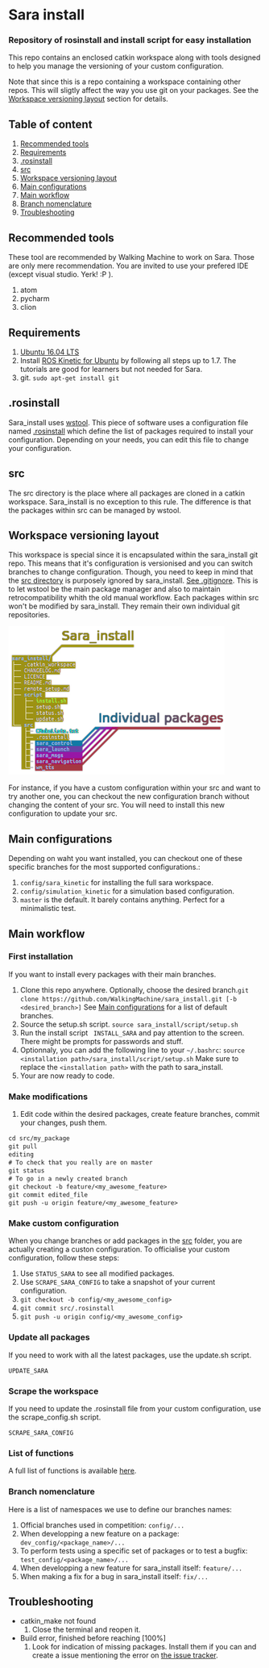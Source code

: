 # Sara install

### Repository of rosinstall and install script for easy installation
This repo contains an enclosed catkin workspace along with tools designed to help you manage the versioning of your custom configuration.

Note that since this is a repo containing a workspace containing other repos. This will sligtly affect the way you use git on your packages. See the [Workspace versioning layout](#workspace-versioning-layout) section for details.

## Table of content
1. [Recommended tools](#recommended-tools)
1. [Requirements](#requirements)
1. [.rosinstall](#rosinstall)
1. [src](#src)
1. [Workspace versioning layout](#workspace-versioning-layout)
1. [Main configurations](#main-configurations)
1. [Main workflow](#main-workflow)
1. [Branch nomenclature](#branch-nomenclature)
1. [Troubleshooting](#troubleshooting)

## Recommended tools
These tool are recommended by Walking Machine to work on Sara. Those are only mere recommendation. You are invited to use your prefered IDE (except visual studio. Yerk! :P ).
1. atom
1. pycharm
1. clion

## Requirements
1. [Ubuntu 16.04 LTS](http://releases.ubuntu.com/16.04/)
1. Install [ROS Kinetic for Ubuntu](https://wiki.ros.org/kinetic/Installation/Ubuntu) by following all steps up to 1.7. The tutorials are good for learners but not needed for Sara.
1.  git. ``` sudo apt-get install git ```

## .rosinstall
Sara_install uses [wstool](https://wiki.ros.org/wstool). This piece of software uses a configuration file named [.rosinstall](src/.rosinstall) which define the list of packages required to install your configuration. Depending on your needs, you can edit this file to change your configuration.

## src
The src directory is the place where all packages are cloned in a catkin workspace. Sara_install is no exception to this rule. The difference is that the packages within src can be managed by wstool.

## Workspace versioning layout
This workspace is special since it is encapsulated within the sara_install git repo. This means that it's configuration is versionised and you can switch branches to change configuration. Though, you need to keep in mind that the [src directory](#src) is purposely ignored by sara_install. [See .gitignore](.gitignore). This is to let wstool be the main package manager and also to maintain retrocompatibility whith the old manual workflow. Each packages within src won't be modified by sara_install. They remain their own individual git repositories.

![layout](WorkspaceLayout.png)

For instance, if you have a custom configuration within your src and want to try another one, you can checkout the new configuration branch without changing the content of your src. You will need to install this new configuration to update your src.

## Main configurations
Depending on waht you want installed, you can checkout one of these specific branches for the most supported configurations.: 
1. ```config/sara_kinetic``` for installing the full sara workspace.
1. ```config/simulation_kinetic``` for a simulation based configuration.
1. ```master``` is the default. It barely contains anything. Perfect for a minimalistic test.


## Main workflow
### First installation
If you want to install every packages with their main branches.
1. Clone this repo anywhere. Optionally, choose the desired branch.``` git clone https://github.com/WalkingMachine/sara_install.git [-b <desired_branch>] ``` See [Main configurations](#main-configurations) for a list of default branches.
1. Source the setup.sh script. ``` source sara_install/script/setup.sh ```
1. Run the install script ``` INSTALL_SARA``` and pay attention to the screen. There might be prompts for passwords and stuff.
1. Optionnaly, you can add the following line to your ```~/.bashrc```: ``` source <installation path>/sara_install/script/setup.sh ``` Make sure to replace the ```<installation path>``` with the path to sara_install.
1. Your are now ready to code.

### Make modifications
1. Edit code within the desired packages, create feature branches, commit your changes, push them.

```
cd src/my_package
git pull
editing
# To check that you really are on master
git status 
# To go in a newly created branch
git checkout -b feature/<my_awesome_feature>
git commit edited_file
git push -u origin feature/<my_awesome_feature>
```

### Make custom configuration
When you change branches or add packages in the [src](src/) folder, you are actually creating a custon configuration.
To officialise your custom configuration, follow these steps:
1. Use ``` STATUS_SARA ``` to see all modified packages.
1. Use ``` SCRAPE_SARA_CONFIG ``` to take a snapshot of your current configuration.
1. ``` git checkout -b config/<my_awesome_config> ```
1. ``` git commit src/.rosinstall ```
1. ``` git push -u origin config/<my_awesome_config> ```

### Update all packages
If you need to work with all the latest packages, use the update.sh script.
```
UPDATE_SARA
```

 ### Scrape the workspace
 If you need to update the .rosinstall file from your custom configuration, use the scrape_config.sh script.
```
SCRAPE_SARA_CONFIG
```

### List of functions
A full list of functions is available [here](script/).

### Branch nomenclature
Here is a list of namespaces we use to define our branches names:
1. Official branches used in competition: ```config/...```
1. When developping a new feature on a package: ```dev_config/<package_name>/...```
1. To perform tests using a specific set of packages or to test a bugfix: ```test_config/<package_name>/...```
1. When developping a new feature for sara_install itself: ```feature/...```
1. When making a fix for a bug in sara_install itself: ```fix/...```

## Troubleshooting

* catkin_make not found
  1. Close the terminal and reopen it.
* Build error, finished before reaching [100%]
  1. Look for indication of missing packages. Install them if you can and create a issue mentioning the error on [the issue tracker](https://github.com/WalkingMachine/sara_install/issues).
 
